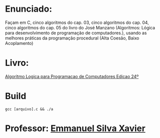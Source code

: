 # Enunciado:

Façam em C, cinco algoritmos do cap. 03, cinco algoritmos do cap. 04, cinco algoritmos do cap. 05 do livro do José Manzano (Algoritmos: Lógica para desenvolvimento de programação de computadores.), usando as melhores práticas da programação procedural (Alta Coesão, Baixo Acoplamento)

# Livro:
 [Algoritmo Logica para Programacao de Computadores Edicao 24º](https://github.com/andrrff/CC/files/6094571/algoritmo_.Logica.para.programacao.de.computadores.edicao24.pdf.pdf)

# Build
`gcc [arquivo].c && ./a`

# Professor: [Emmanuel Silva Xavier](https://github.com/emmanuelXavier)
